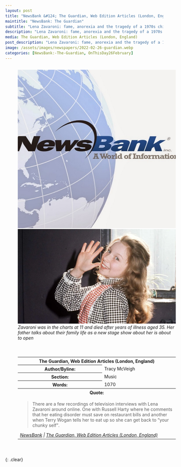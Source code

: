 ```yaml
---
layout: post
title: "NewsBank &#124; The Guardian, Web Edition Articles (London, England) &#124; 26 February 2020"
maintitle: "NewsBank: The Guardian"
subtitle: "Lena Zavaroni: fame, anorexia and the tragedy of a 1970s child star"
description: "Lena Zavaroni: fame, anorexia and the tragedy of a 1970s child star"
media: The Guardian, Web Edition Articles (London, England)
post_description: "Lena Zavaroni: fame, anorexia and the tragedy of a 1970s child star"
image: /assets/images/newspapers/2022-02-26-guardian.webp
categories: [NewsBank:-The-Guardian, OnThisDay26February]
---
```


<figure class="fig1">
<img src="/assets/images/newspapers/NewsBank.jpg" class="full-width"/>
<BR />
<img src="/assets/images/newspapers/2022-02-26-guardian.webp" class="full-width" />
<figcaption>
<cite>Zavaroni was in the charts at 11 and died after years of illness aged 35. Her father talks about their family life as a new stage show about her is about to open</cite>
</figcaption>
</figure>

<figure class="fig2">
<table>
<tr>
<th colspan="2">The Guardian, Web Edition Articles (London, England)</th>
</tr>

<tr>
<th>Author/Byline:</th><td>Tracy McVeigh</td>
</tr>

<tr>
<th>Section:</th><td>Music</td>
</tr>

<tr>
<th>Words:</th><td>1070</td>
</tr>

<tr>
<th colspan="2">Quote:</th>
</tr>

<tr>
<td colspan="2">
<blockquote>There are a few recordings of television interviews with Lena Zavaroni around online. One with Russell Harty where he comments that her eating disorder must save on restaurant bills and another when Terry Wogan tells her to eat up so she can get back to “your chunky self”.</blockquote>
<cite><a href="https://infoweb.newsbank.com/apps/news/openurl?ctx_ver=z39.88-2004&rft_id=info%3Asid/infoweb.newsbank.com&svc_dat=UKNB&req_dat=55CA6C602C984FD8A3DCC6AF6BF4AE70&rft_val_format=info%3Aofi/fmt%3Akev%3Amtx%3Actx&rft_dat=document_id%3Anews%252F1887C1BFBAA751E0">NewsBank</a> &#124; <a href="https://www.theguardian.com/music/2022/feb/26/lena-zavaroni-fame-anorexia-and-the-tragedy-of-a-1970s-child-star?CMP=Share_AndroidApp_Other&fbclid=IwAR00xJse1ErUBPQ1qNAy7iDJYPfM4h5R4buWTf8W9SLLzW6RawJVmhHD_0k">The Guardian, Web Edition Articles (London, England)</a></cite></td>
</tr>

</table>
</figure>

<figure class="fig2">
</figure>

<br />{: .clear}

<style>
.fig1 {float:left; width:49%;}

.fig2 {float:right; width:49%;}

.fig3 {float:right; width:100%;}

figcaption {float:left; width:100%;}

@media screen and (orientation:portrait) {
.fig1, .fig2 {float:left; width:100%;}
figcaption {float:left; width:100%; margin-bottom: 10px;}
}
</style>

